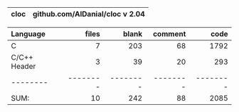 cloc|github.com/AlDanial/cloc v 2.04
--- | ---

Language|files|blank|comment|code
:-------|-------:|-------:|-------:|-------:
C|7|203|68|1792
C/C++ Header|3|39|20|293
--------|--------|--------|--------|--------
SUM:|10|242|88|2085
